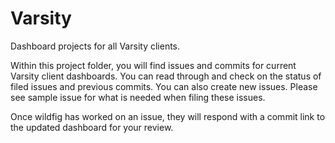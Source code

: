 # Varsity
Dashboard projects for all Varsity clients. 
 
Within this project folder, you will find issues and commits for current Varsity client dashboards. You can read through and check on the status of filed issues and previous commits. You can also create new issues. Please see sample issue for what is needed when filing these issues.

Once wildfig has worked on an issue, they will respond with a commit link to the updated dashboard for your review.
